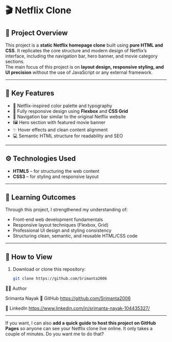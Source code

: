 # 🎬 Netflix Clone  

## 📖 Project Overview  
This project is a **static Netflix homepage clone** built using **pure HTML and CSS**. It replicates the core structure and modern design of Netflix’s interface, including the navigation bar, hero banner, and movie category sections.  
The main focus of this project is on **layout design, responsive styling, and UI precision** without the use of JavaScript or any external framework.

---

## 🧠 Key Features  
- 🎨 Netflix-inspired color palette and typography  
- 📱 Fully responsive design using **Flexbox** and **CSS Grid**  
- 🧭 Navigation bar similar to the original Netflix website  
- 🖼️ Hero section with featured movie banner  
- ✨ Hover effects and clean content alignment  
- 💻 Semantic HTML structure for readability and SEO  

---

## ⚙️ Technologies Used  
- **HTML5** – for structuring the web content  
- **CSS3** – for styling and responsive layout  

---

## 🧩 Learning Outcomes  
Through this project, I strengthened my understanding of:  
- Front-end web development fundamentals  
- Responsive layout techniques (Flexbox, Grid)  
- Professional UI design and styling consistency  
- Structuring clean, semantic, and reusable HTML/CSS code  

---

## 🚀 How to View  
1. Download or clone this repository:  
   ```bash
   git clone https://github.com/Srimanta2006

🧑‍💻 Author

Srimanta Nayak
📧 GitHub https://github.com/Srimanta2006

💼 LinkedIn https://www.linkedin.com/in/srimanta-nayak-104435327/


---

If you want, I can also **add a quick guide to host this project on GitHub Pages** so anyone can see your Netflix clone live online. It only takes a couple of minutes. Do you want me to do that?

